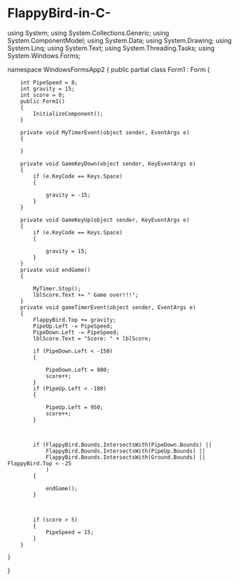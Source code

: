 # FlappyBird-in-C-
  
using System;
using System.Collections.Generic;
using System.ComponentModel;
using System.Data;
using System.Drawing;
using System.Linq;
using System.Text;
using System.Threading.Tasks;
using System.Windows.Forms;

namespace WindowsFormsApp2
{
    public partial class Form1 : Form
    {

        int PipeSpeed = 8;
        int gravity = 15;
        int score = 0;
        public Form1()
        {
            InitializeComponent();
        }

        private void MyTimerEvent(object sender, EventArgs e)
        {

        }

        private void GameKeyDown(object sender, KeyEventArgs e)
        {
            if (e.KeyCode == Keys.Space)
            {

                gravity = -15;
            }
        }

        private void GameKeyUp(object sender, KeyEventArgs e)
        {
            if (e.KeyCode == Keys.Space)
            {

                gravity = 15;
            }
        }
        private void endGame()
        {

            MyTimer.Stop();
            lblScore.Text += " Game over!!!";
        }
        private void gameTimerEvent(object sender, EventArgs e)
        {
            FlappyBird.Top += gravity; 
            PipeUp.Left -= PipeSpeed; 
            PipeDown.Left -= PipeSpeed;
            lblScore.Text = "Score: " + lblScore;

            if (PipeDown.Left < -150)
            {
                
                PipeDown.Left = 800;
                score++;
            }
            if (PipeUp.Left < -180)
            {
                
                PipeUp.Left = 950;
                score++;
            }

          

            if (FlappyBird.Bounds.IntersectsWith(PipeDown.Bounds) ||
                FlappyBird.Bounds.IntersectsWith(PipeUp.Bounds) ||
                FlappyBird.Bounds.IntersectsWith(Ground.Bounds) || FlappyBird.Top < -25
                )
            {
                
                endGame();
            }


            
            if (score > 5)
            {
                PipeSpeed = 15;
            }
        }

    }   
}
